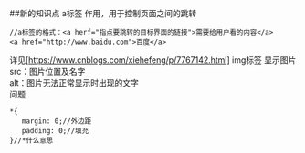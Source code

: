 ##新的知识点
a标签 作用，用于控制页面之间的跳转 
```  
//a标签的格式：<a herf="指点要跳转的目标界面的链接">需要给用户看的内容</a>
<a href="http://www.baidu.com">百度</a>
```
详见[https://www.cnblogs.com/xiehefeng/p/7767142.html]
img标签 显示图片   
src：图片位置及名字   
alt：图片无法正常显示时出现的文字   
问题   
 ```
*{
    margin: 0;//外边距
    padding: 0;//填充
}//*什么意思
```